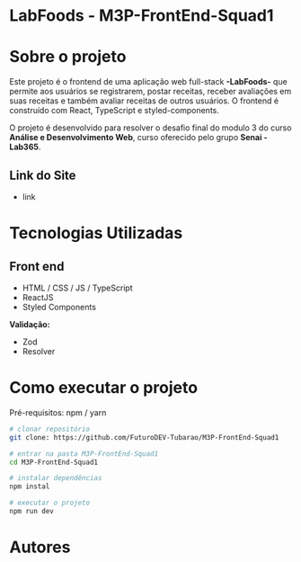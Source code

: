# LabFoods - M3P-FrontEnd-Squad1

# Sobre o projeto

Este projeto é o frontend de uma aplicação web full-stack **-LabFoods-** que permite aos usuários se registrarem, postar receitas, receber avaliações em suas receitas e também avaliar receitas de outros usuários. O frontend é construído com React, TypeScript e styled-components. 

O projeto é desenvolvido para resolver o desafio final do modulo 3 do curso **Análise e Desenvolvimento Web**, curso oferecido pelo grupo **Senai - Lab365**.

## Link do Site
- link
  
# Tecnologias Utilizadas
## Front end
- HTML / CSS / JS / TypeScript
- ReactJS
- Styled Components

**Validação:**
- Zod
- Resolver
  
# Como executar o projeto
Pré-requisitos: npm / yarn

```bash
# clonar repositório
git clone: https://github.com/FuturoDEV-Tubarao/M3P-FrontEnd-Squad1

# entrar na pasta M3P-FrontEnd-Squad1
cd M3P-FrontEnd-Squad1

# instalar dependências
npm instal

# executar o projeto
npm run dev
```

# Autores

